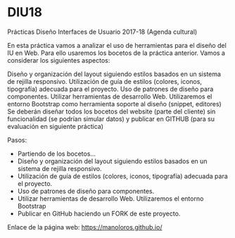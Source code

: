 # DIU18
Prácticas Diseño Interfaces de Usuario 2017-18 (Agenda cultural)

En esta práctica vamos a analizar el uso de herramientas para el diseño del IU en Web. 
Para ello usaremos los bocetos de la práctica anterior. Vamos a considerar los siguientes aspectos: 

Diseño y organización del layout siguiendo estilos basados en un sistema de rejilla responsivo. 
Utilización de guía de estilos  (colores, iconos, tipografía) adecuada para el proyecto. 
Uso de patrones de diseño para componentes. 
Utilizar herramientas de desarrollo Web. Utilizaremos el entorno Bootstrap como herramienta soporte al diseño (snippet, editores)
Se deberán diseñar todos los bocetos del website (parte del cliente) sin funcionalidad (se podrían simular datos) y 
publicar en GITHUB (para su evaluación en siguiente práctica) 


Pasos: 

* Partiendo de los bocetos...
* Diseño y organización del layout siguiendo estilos basados en un sistema de rejilla responsivo. 
* Utilización de guía de estilos  (colores, iconos, tipografía) adecuada para el proyecto. 
* Uso de patrones de diseño para componentes. 
* Utilizar herramientas de desarrollo Web. Utilizaremos el entorno Bootstrap
* Publicar en GitHub haciendo un FORK de este proyecto. 


Enlace de la página web: https://manoloros.github.io/
